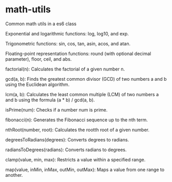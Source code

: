 # math-utils
Common math utils in a es6 class

Exponential and logarithmic functions: log, log10, and exp.

Trigonometric functions: sin, cos, tan, asin, acos, and atan.

Floating-point representation functions: round (with optional decimal parameter), floor, ceil, and abs.

factorial(n): Calculates the factorial of a given number n.

gcd(a, b): Finds the greatest common divisor (GCD) of two numbers a and b using the Euclidean algorithm.

lcm(a, b): Calculates the least common multiple (LCM) of two numbers a and b using the formula (a * b) / gcd(a, b).

isPrime(num): Checks if a number num is prime.

fibonacci(n): Generates the Fibonacci sequence up to the nth term.

nthRoot(number, root): Calculates the rootth root of a given number.

degreesToRadians(degrees): Converts degrees to radians.

radiansToDegrees(radians): Converts radians to degrees.

clamp(value, min, max): Restricts a value within a specified range.

map(value, inMin, inMax, outMin, outMax): Maps a value from one range to another.
